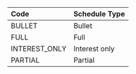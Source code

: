 | Code | Schedule Type |    
| :--- | :--- |  
| BULLET | Bullet |
| FULL | Full |
| INTEREST_ONLY | Interest only |
| PARTIAL | Partial |
